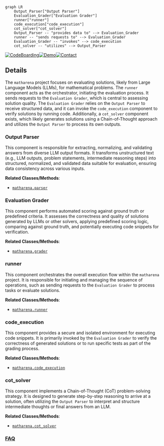 ```mermaid
graph LR
    Output_Parser["Output Parser"]
    Evaluation_Grader["Evaluation Grader"]
    runner["runner"]
    code_execution["code_execution"]
    cot_solver["cot_solver"]
    Output_Parser -- "provides data to" --> Evaluation_Grader
    runner -- "sends requests to" --> Evaluation_Grader
    Evaluation_Grader -- "invokes" --> code_execution
    cot_solver -- "utilizes" --> Output_Parser
```

[![CodeBoarding](https://img.shields.io/badge/Generated%20by-CodeBoarding-9cf?style=flat-square)](https://github.com/CodeBoarding/GeneratedOnBoardings)[![Demo](https://img.shields.io/badge/Try%20our-Demo-blue?style=flat-square)](https://www.codeboarding.org/demo)[![Contact](https://img.shields.io/badge/Contact%20us%20-%20contact@codeboarding.org-lightgrey?style=flat-square)](mailto:contact@codeboarding.org)

## Details

The `matharena` project focuses on evaluating solutions, likely from Large Language Models (LLMs), for mathematical problems. The `runner` component acts as the orchestrator, initiating the evaluation process. It sends requests to the `Evaluation Grader`, which is central to assessing solution quality. The `Evaluation Grader` relies on the `Output Parser` to receive structured data, and it can invoke the `code_execution` component to verify solutions by running code. Additionally, a `cot_solver` component exists, which likely generates solutions using a Chain-of-Thought approach and utilizes the `Output Parser` to process its own outputs.

### Output Parser
This component is responsible for extracting, normalizing, and validating answers from diverse LLM output formats. It transforms unstructured text (e.g., LLM outputs, problem statements, intermediate reasoning steps) into structured, normalized, and validated data suitable for evaluation, ensuring data consistency across various inputs.


**Related Classes/Methods**:

- <a href="https://github.com/eth-sri/matharena/blob/main/src/matharena/parser.py" target="_blank" rel="noopener noreferrer">`matharena.parser`</a>


### Evaluation Grader
This component performs automated scoring against ground truth or predefined criteria. It assesses the correctness and quality of solutions generated by LLMs or other solvers, applying predefined scoring logic, comparing against ground truth, and potentially executing code snippets for verification.


**Related Classes/Methods**:

- <a href="https://github.com/eth-sri/matharena/blob/main/src/matharena/grader.py" target="_blank" rel="noopener noreferrer">`matharena.grader`</a>


### runner
This component orchestrates the overall execution flow within the `matharena` project. It is responsible for initiating and managing the sequence of operations, such as sending requests to the `Evaluation Grader` to process tasks or evaluate solutions.


**Related Classes/Methods**:

- <a href="https://github.com/eth-sri/matharena/blob/main/src/matharena/runner.py" target="_blank" rel="noopener noreferrer">`matharena.runner`</a>


### code_execution
This component provides a secure and isolated environment for executing code snippets. It is primarily invoked by the `Evaluation Grader` to verify the correctness of generated solutions or to run specific tests as part of the grading process.


**Related Classes/Methods**:

- <a href="https://github.com/eth-sri/matharena/blob/main/src/matharena/code_execution.py" target="_blank" rel="noopener noreferrer">`matharena.code_execution`</a>


### cot_solver
This component implements a Chain-of-Thought (CoT) problem-solving strategy. It is designed to generate step-by-step reasoning to arrive at a solution, often utilizing the `Output Parser` to interpret and structure intermediate thoughts or final answers from an LLM.


**Related Classes/Methods**:

- <a href="https://github.com/eth-sri/matharena/blob/main/src/matharena/cot_solver.py" target="_blank" rel="noopener noreferrer">`matharena.cot_solver`</a>




### [FAQ](https://github.com/CodeBoarding/GeneratedOnBoardings/tree/main?tab=readme-ov-file#faq)